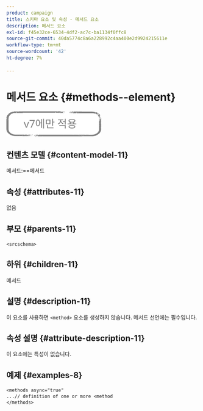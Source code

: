 ```yaml
---
product: campaign
title: 스키마 요소 및 속성 - 메서드 요소
description: 메서드 요소
exl-id: f45e32ce-6534-4df2-ac7c-ba1134f0ffc8
source-git-commit: 40da5774c8a6a228992c4aa400e2d9924215611e
workflow-type: tm+mt
source-wordcount: '42'
ht-degree: 7%

---
```


# 메서드 요소 {#methods--element}

![](../../../assets/v7-only.svg)

## 컨텐츠 모델 {#content-model-11}

메서드:==메서드

## 속성 {#attributes-11}

없음

## 부모 {#parents-11}

`<srcschema>`

## 하위 {#children-11}

메서드

## 설명 {#description-11}

이 요소를 사용하면 `<method>`  요소를 생성하지 않습니다. 메서드 선언에는 필수입니다.

## 속성 설명 {#attribute-description-11}

이 요소에는 특성이 없습니다.

## 예제 {#examples-8}

```
<methods async="true"
...// definition of one or more <method
</methods>
```
